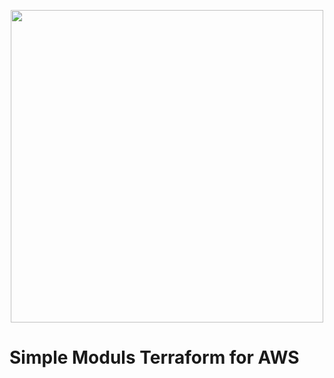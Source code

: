 <p align="center"><img width="500px" src="https://blog.knoldus.com/wp-content/uploads/2021/11/tf_aws.png" /> </p>
<h1>Simple Moduls Terraform for AWS</h1>
